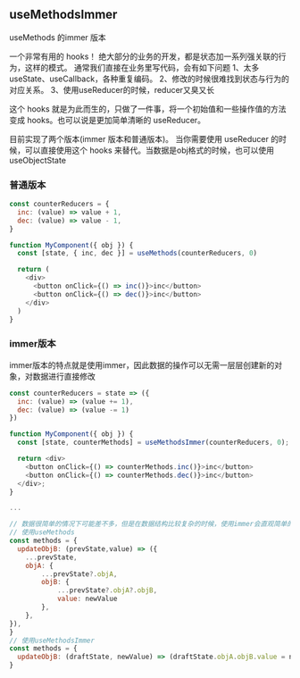 ## useMethodsImmer
useMethods 的immer 版本

一个非常有用的 hooks！
绝大部分的业务的开发，都是状态加一系列强关联的行为，这样的模式。
通常我们直接在业务里写代码，会有如下问题
1、太多 useState、useCallback，各种重复编码。
2、修改的时候很难找到状态与行为的对应关系。
3、使用useReducer的时候，reducer又臭又长

这个 hooks 就是为此而生的，只做了一件事，将一个初始值和一些操作值的方法变成 hooks。也可以说是更加简单清晰的 useReducer。

目前实现了两个版本(immer 版本和普通版本)。
当你需要使用 useReducer 的时候，可以直接使用这个 hooks 来替代。当数据是obj格式的时候，也可以使用useObjectState

### 普通版本
```javascript
const counterReducers = {
  inc: (value) => value + 1,
  dec: (value) => value - 1,
}

function MyComponent({ obj }) {
  const [state, { inc, dec }] = useMethods(counterReducers, 0)

  return (
    <div>
      <button onClick={() => inc()}>inc</button>
      <button onClick={() => dec()}>inc</button>
    </div>
  )
}
```

### immer版本
immer版本的特点就是使用immer，因此数据的操作可以无需一层层创建新的对象，对数据进行直接修改
```javascript
const counterReducers = state => ({
  inc: (value) => (value += 1),
  dec: (value) => (value -= 1)
})

function MyComponent({ obj }) {
  const [state, counterMethods] = useMethodsImmer(counterReducers, 0);

  return <div>
    <button onClick={() => counterMethods.inc()}>inc</button>
    <button onClick={() => counterMethods.dec()}>inc</button>
  </div>;
}

...

// 数据很简单的情况下可能差不多，但是在数据结构比较复杂的时候，使用immer会直观简单的多
// 使用useMethods
const methods = {
  updateObjB: (prevState,value) => ({
    ...prevState,
    objA: {
        ...prevState?.objA,
        objB: {
            ...prevState?.objA?.objB,
            value: newValue
        },
    },
}),
}
// 使用useMethodsImmer
const methods = {
  updateObjB: (draftState, newValue) => (draftState.objA.objB.value = newValue),
}

```
